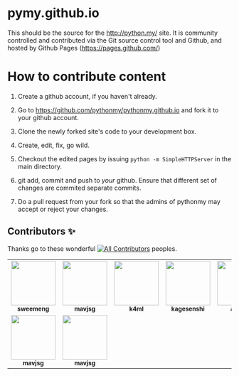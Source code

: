 pymy.github.io
==============

This should be the source for the http://python.my/ site. It is
community controlled and contributed via the Git source control tool
and Github, and hosted by Github Pages (https://pages.github.com/)

How to contribute content
=========================

1. Create a github account, if you haven't already.

2. Go to https://github.com/pythonmy/pythonmy.github.io and fork it to your github account.

3. Clone the newly forked site's code to your development box.

4. Create, edit, fix, go wild.

5. Checkout the edited pages by issuing `python -m SimpleHTTPServer` in the main directory.

6. git add, commit and push to *your* github. Ensure that different set of changes are commited separate commits.

7. Do a pull request from your fork so that the admins of pythonmy may accept or reject your changes.

## Contributors ✨
Thanks go to these wonderful [![All Contributors](https://img.shields.io/badge/9-red.svg?style=flat-square)](#contributors) peoples.

<table>
  <tbody>
    <tr>
      <td align="center"><a href="https://github.com/sweemeng"><img src="https://avatars.githubusercontent.com/u/80779?v=4?s=100" width="100px;" alt=""/><br /><sub><b>sweemeng</b></sub></a></td>
      <td align="center"><a href="https://github.com/mavjs"><img src="https://avatars.githubusercontent.com/u/881987?v=4s=100" width="100px;" alt=""/><br /><sub><b>mavjsg</b></sub></a></td>
      <td align="center"><a href="https://github.com/k4ml"><img src="https://avatars.githubusercontent.com/u/881987?v=4s=100" width="100px;" alt=""/><br /><sub><b>k4ml</b></sub></a></td>
      <td align="center"><a href="https://github.com/kagesenshi"><img src="https://avatars.githubusercontent.com/u/881987?v=4s=100" width="100px;" alt=""/><br /><sub><b>kagesenshi</b></sub></a></td>
      <td align="center"><a href="https://github.com/angch"><img src="https://avatars.githubusercontent.com/u/1099082?v=4=100" width="100px;" alt=""/><br /><sub><b>angch</b></sub></a></td>
      <td align="center"><a href="https://github.com/mavjs"><img src="https://avatars.githubusercontent.com/u/147330?v=4=100" width="100px;" alt=""/><br /><sub><b>renyi</b></sub></a></td>
      <td align="center"><a href="https://github.com/lowks"><img src="https://avatars.githubusercontent.com/u/517395?v=4=100" width="100px;" alt=""/><br /><sub><b>lowks</b></sub></a></td>
    </tr>
    <tr>
      <td align="center"><a href="https://github.com/mavjs"><img src="https://avatars.githubusercontent.com/u/881987?v=4s=100" width="100px;" alt=""/><br /><sub><b>mavjsg</b></sub></a></td>
      <td align="center"><a href="https://github.com/mavjs"><img src="https://avatars.githubusercontent.com/u/881987?v=4s=100" width="100px;" alt=""/><br /><sub><b>mavjsg</b></sub></a></td>
      </tr>
   </tbody>
</table>
